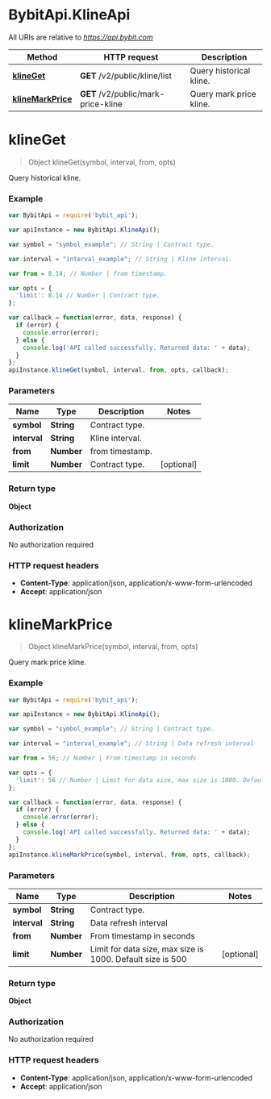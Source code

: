 # BybitApi.KlineApi

All URIs are relative to *https://api.bybit.com*

Method | HTTP request | Description
------------- | ------------- | -------------
[**klineGet**](KlineApi.md#klineGet) | **GET** /v2/public/kline/list | Query historical kline.
[**klineMarkPrice**](KlineApi.md#klineMarkPrice) | **GET** /v2/public/mark-price-kline | Query mark price kline.


<a name="klineGet"></a>
# **klineGet**
> Object klineGet(symbol, interval, from, opts)

Query historical kline.

### Example
```javascript
var BybitApi = require('bybit_api');

var apiInstance = new BybitApi.KlineApi();

var symbol = "symbol_example"; // String | Contract type.

var interval = "interval_example"; // String | Kline interval.

var from = 8.14; // Number | from timestamp.

var opts = { 
  'limit': 8.14 // Number | Contract type.
};

var callback = function(error, data, response) {
  if (error) {
    console.error(error);
  } else {
    console.log('API called successfully. Returned data: ' + data);
  }
};
apiInstance.klineGet(symbol, interval, from, opts, callback);
```

### Parameters

Name | Type | Description  | Notes
------------- | ------------- | ------------- | -------------
 **symbol** | **String**| Contract type. | 
 **interval** | **String**| Kline interval. | 
 **from** | **Number**| from timestamp. | 
 **limit** | **Number**| Contract type. | [optional] 

### Return type

**Object**

### Authorization

No authorization required

### HTTP request headers

 - **Content-Type**: application/json, application/x-www-form-urlencoded
 - **Accept**: application/json

<a name="klineMarkPrice"></a>
# **klineMarkPrice**
> Object klineMarkPrice(symbol, interval, from, opts)

Query mark price kline.

### Example
```javascript
var BybitApi = require('bybit_api');

var apiInstance = new BybitApi.KlineApi();

var symbol = "symbol_example"; // String | Contract type.

var interval = "interval_example"; // String | Data refresh interval

var from = 56; // Number | From timestamp in seconds

var opts = { 
  'limit': 56 // Number | Limit for data size, max size is 1000. Default size is 500
};

var callback = function(error, data, response) {
  if (error) {
    console.error(error);
  } else {
    console.log('API called successfully. Returned data: ' + data);
  }
};
apiInstance.klineMarkPrice(symbol, interval, from, opts, callback);
```

### Parameters

Name | Type | Description  | Notes
------------- | ------------- | ------------- | -------------
 **symbol** | **String**| Contract type. | 
 **interval** | **String**| Data refresh interval | 
 **from** | **Number**| From timestamp in seconds | 
 **limit** | **Number**| Limit for data size, max size is 1000. Default size is 500 | [optional] 

### Return type

**Object**

### Authorization

No authorization required

### HTTP request headers

 - **Content-Type**: application/json, application/x-www-form-urlencoded
 - **Accept**: application/json

